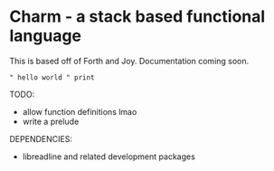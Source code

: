 # Charm - a stack based functional language

This is based off of Forth and Joy. Documentation coming soon.

`" hello world " print`

TODO:

- allow function definitions lmao
- write a prelude

DEPENDENCIES:

- libreadline and related development packages
